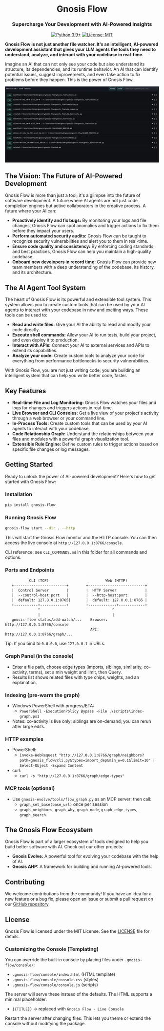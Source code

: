 <div align="center">
  <h1>Gnosis Flow</h1>
  <h3>Supercharge Your Development with AI-Powered Insights</h3>
</div>

<div align="center">

[![Python 3.9+](https://img.shields.io/badge/python-3.9+-blue.svg)](https://www.python.org/downloads/release/python-390/)
[![License: MIT](https://img.shields.io/badge/License-MIT-yellow.svg)](https://opensource.org/licenses/MIT)

</div>

**Gnosis Flow is not just another file watcher. It's an intelligent, AI-powered development assistant that gives your LLM agents the tools they need to understand, analyze, and interact with your codebase in real-time.**

Imagine an AI that can not only see your code but also understand its structure, its dependencies, and its runtime behavior. An AI that can identify potential issues, suggest improvements, and even take action to fix problems before they happen. This is the power of Gnosis Flow.

![Flow Diagram](flow.png)

## The Vision: The Future of AI-Powered Development

Gnosis Flow is more than just a tool; it's a glimpse into the future of software development. A future where AI agents are not just code completion engines but active collaborators in the creative process. A future where your AI can:

*   **Proactively identify and fix bugs:** By monitoring your logs and file changes, Gnosis Flow can spot anomalies and trigger actions to fix them before they impact your users.
*   **Perform automated security audits:** Gnosis Flow can be taught to recognize security vulnerabilities and alert you to them in real-time.
*   **Ensure code quality and consistency:** By enforcing coding standards and best practices, Gnosis Flow can help you maintain a high-quality codebase.
*   **Onboard new developers in record time:** Gnosis Flow can provide new team members with a deep understanding of the codebase, its history, and its architecture.

## The AI Agent Tool System

The heart of Gnosis Flow is its powerful and extensible tool system. This system allows you to create custom tools that can be used by your AI agents to interact with your codebase in new and exciting ways. These tools can be used to:

*   **Read and write files:** Give your AI the ability to read and modify your code directly.
*   **Execute shell commands:** Allow your AI to run tests, build your project, and even deploy it to production.
*   **Interact with APIs:** Connect your AI to external services and APIs to extend its capabilities.
*   **Analyze your code:** Create custom tools to analyze your code for everything from performance bottlenecks to security vulnerabilities.

With Gnosis Flow, you are not just writing code; you are building an intelligent system that can help you write better code, faster.

## Key Features

*   **Real-time File and Log Monitoring:** Gnosis Flow watches your files and logs for changes and triggers actions in real-time.
*   **Live Browser and CLI Consoles:** Get a live view of your project's activity through a web browser or your command line.
*   **In-Process Tools:** Create custom tools that can be used by your AI agents to interact with your codebase.
*   **Code Relationship Graph:** Understand the relationships between your files and modules with a powerful graph visualization tool.
*   **Extensible Rule Engine:** Define custom rules to trigger actions based on specific file changes or log messages.

## Getting Started

Ready to unlock the power of AI-powered development? Here's how to get started with Gnosis Flow:

### Installation

```bash
pip install gnosis-flow
```

### Running Gnosis Flow

```bash
gnosis-flow start --dir . --http
```

This will start the Gnosis Flow monitor and the HTTP console. You can then access the live console at `http://127.0.0.1:8766/console`.

CLI reference: see `CLI_COMMANDS.md` in this folder for all commands and options.

### Ports and Endpoints

```
           CLI (TCP)                          Web (HTTP)
   +------------------------+        +--------------------------+
   |  Control Server        |        |  HTTP Server             |
   |  --control-host:port   |        |  --http-host:port        |
   |  default: 127.0.0.1:8765|       |  default: 127.0.0.1:8766 |
   +-----------+------------+        +-------------+------------+
               ^                                 ^
               |                                 |
   gnosis-flow status/add-watch/...    Browser: http://127.0.0.1:8766/console
                                       API:     http://127.0.0.1:8766/graph/...
```

Tip: If you bind to `0.0.0.0`, use `127.0.0.1` in URLs.

### Graph Panel (in the console)
- Enter a file path, choose edge types (imports, siblings, similarity, co-activity, terms), set a min weight and limit, then Query.
- Results list shows related files with type chips, weights, and an explanation.

### Indexing (pre‑warm the graph)
- Windows PowerShell with progress/ETA:
  - `PowerShell -ExecutionPolicy Bypass -File .\scripts\index-graph.ps1`
- Notes: co-activity is live only; siblings are on-demand; you can rerun after large edits.

### HTTP examples
- PowerShell:
  - `Invoke-WebRequest "http://127.0.0.1:8766/graph/neighbors?path=gnosis_flow/cli.py&types=import_dep&min_w=0.1&limit=10" | Select-Object -Expand Content`
- curl:
  - `curl -s "http://127.0.0.1:8766/graph/edge-types"`

### MCP tools (optional)
- Use `gnosis-evolve/tools/flow_graph.py` as an MCP server; then call:
  - `graph_set_base(base_url)` once per session
  - `graph_neighbors`, `graph_why`, `graph_node`, `graph_edge_types`, `graph_search`

## The Gnosis Flow Ecosystem

Gnosis Flow is part of a larger ecosystem of tools designed to help you build better software with AI. Check out our other projects:

*   **Gnosis Evolve:** A powerful tool for evolving your codebase with the help of AI.
*   **Gnosis AHP:** A framework for building and running AI-powered tools.

## Contributing

We welcome contributions from the community! If you have an idea for a new feature or a bug fix, please open an issue or submit a pull request on our [GitHub repository](https://github.com/kordless/gnosis-flow).

## License

Gnosis Flow is licensed under the MIT License. See the [LICENSE](LICENSE) file for details.
### Customizing the Console (Templating)

You can override the built‑in console by placing files under `.gnosis-flow/console/`:

- `.gnosis-flow/console/index.html`  (HTML template)
- `.gnosis-flow/console/console.css` (styles)
- `.gnosis-flow/console/console.js`  (scripts)

The server will serve these instead of the defaults. The HTML supports a minimal placeholder:

- `{{TITLE}}` → replaced with `Gnosis Flow · Live Console`

Restart the server after changing files. This lets you theme or extend the console without modifying the package.
